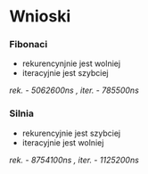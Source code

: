 # Wnioski

### Fibonaci

* rekurencynjnie jest wolniej 
* iteracyjnie jest szybciej 

*rek. - 5062600ns , iter. - 785500ns*

### Silnia

* rekurencyjnie jest szybciej
* iteracyjnie jest wolniej

*rek. - 8754100ns , iter. - 1125200ns*
